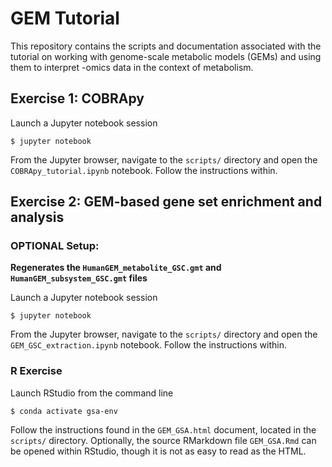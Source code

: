 # GEM Tutorial

This repository contains the scripts and documentation associated with the tutorial on working with genome-scale metabolic models (GEMs) and using them to interpret -omics data in the context of metabolism.

## Exercise 1: COBRApy

Launch a Jupyter notebook session
```
$ jupyter notebook
```

From the Jupyter browser, navigate to the `scripts/` directory and open the `COBRApy_tutorial.ipynb` notebook. Follow the instructions within.


## Exercise 2: GEM-based gene set enrichment and analysis

### OPTIONAL Setup:
**Regenerates the `HumanGEM_metabolite_GSC.gmt` and `HumanGEM_subsystem_GSC.gmt` files**

Launch a Jupyter notebook session
```
$ jupyter notebook
```

From the Jupyter browser, navigate to the `scripts/` directory and open the `GEM_GSC_extraction.ipynb` notebook. Follow the instructions within.


### R Exercise

Launch RStudio from the command line
```
$ conda activate gsa-env
```

Follow the instructions found in the `GEM_GSA.html` document, located in the `scripts/` directory. Optionally, the source RMarkdown file `GEM_GSA.Rmd` can be opened within RStudio, though it is not as easy to read as the HTML.





